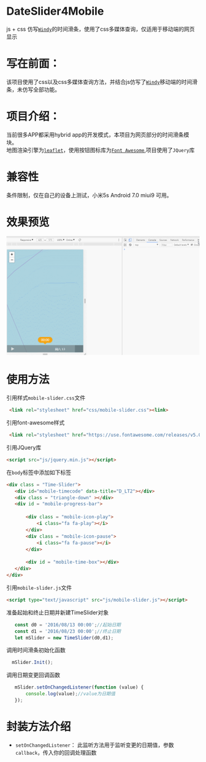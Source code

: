 # DateSlider4Mobile
js + css 仿写[`Windy`](https://www.windy.com/)的时间滑条，使用了css多媒体查询，仅适用于移动端的网页显示

写在前面：
====
该项目使用了css以及css多媒体查询方法，并结合js仿写了[`Windy`](https://www.windy.com/)移动端的时间滑条，未仿写全部功能。

项目介绍：
====
当前很多APP都采用hybrid app的开发模式，本项目为网页部分的时间滑条模块。
<br>地图渲染引擎为[`leaflet`](https://leafletjs.com/)，使用按钮图标库为[`Font Awesome`](https://fontawesome.com/?from=io),项目使用了`JQuery`库<br>

兼容性
====
条件限制，仅在自己的设备上测试，小米5s Android 7.0 miui9 可用。

效果预览
====
![Image text](https://raw.githubusercontent.com/Victorfy1214/DateSlider4Mobile/master/preview/GIF.gif)

使用方法
====

引用样式`mobile-slider.css`文件
```html
 <link rel="stylesheet" href="css/mobile-slider.css"><link>
 ```
 引用font-awesome样式
 ```html
  <link rel="stylesheet" href="https://use.fontawesome.com/releases/v5.0.13/css/all.css" integrity="sha384-DNOHZ68U8hZfKXOrtjWvjxusGo9WQnrNx2sqG0tfsghAvtVlRW3tvkXWZh58N9jp" crossorigin="anonymous">
 ```
 引用JQuery库
 ```html
 <script src="js/jquery.min.js"></script>
 ```
 在`body`标签中添加如下标签
 ```html
<div class = "Time-Slider">
    <div id="mobile-timecode" data-title="D_LT2"></div>
    <div class = "triangle-down" ></div>
    <div id = "mobile-progress-bar">

        <div class = "mobile-icon-play">
            <i class="fa fa-play"></i>
        </div>
        <div class = "mobile-icon-pause">
            <i class="fa fa-pause"></i>
        </div>

        <div id = "mobile-time-box"></div>
    </div>
</div>
 ```
 引用`mobile-slider.js`文件
  ```html
 <script type="text/javascript" src="js/mobile-slider.js"></script>
 ```
 
 准备起始和终止日期并新建TimeSlider对象
 ```javascript
    const d0 = '2016/08/13 00:00';//起始日期
    const d1 = '2016/08/23 00:00';//终止日期
    let mSlider = new TimeSlider(d0,d1);
 ```
调用时间滑条初始化函数
 ```javascript
   mSlider.Init();
 ```
 调用日期变更回调函数
 ```javascript
    mSlider.setOnChangedListener(function (value) {
        console.log(value);//value为日期值
    });
 ```

封装方法介绍
====

* `setOnChangedListener`： 此监听方法用于监听变更的日期值，参数`callback`，传入你的回调处理函数
